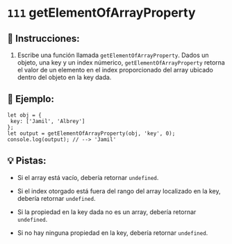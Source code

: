 # `111` getElementOfArrayProperty

## 📝 Instrucciones:

1. Escribe una función llamada `getElementOfArrayProperty`. Dados un objeto, una key y un index númerico, `getElementOfArrayProperty` retorna el valor de un elemento en el index proporcionado del array ubicado dentro del objeto en la key dada.

## 📎 Ejemplo:

```Js
let obj = {
 key: ['Jamil', 'Albrey']
};
let output = getElementOfArrayProperty(obj, 'key', 0); 
console.log(output); // --> 'Jamil'
```

## 💡 Pistas:

+ Si el array está vacío, debería retornar `undefined`.

+ Si el index otorgado está fuera del rango del array localizado en la key, debería retornar `undefined`.

+ Si la propiedad en la key dada no es un array, debería retornar `undefined`.

+ Si no hay ninguna propiedad en la key, debería retornar `undefined`.

